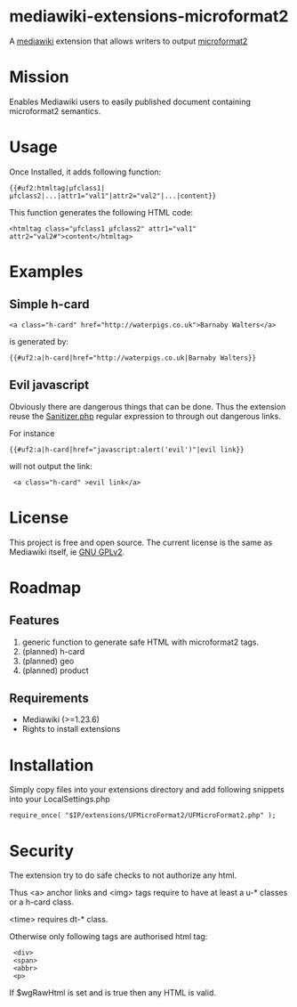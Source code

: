 mediawiki-extensions-microformat2
=================================

A [mediawiki][mediawiki] extension that allows writers to output [microformat2][microformat2]

# Mission

Enables Mediawiki users to easily published document containing microformat2 semantics.

# Usage

Once Installed, it adds following function:

    {{#uf2:htmltag|µfclass1|µfclass2|...|attr1="val1"|attr2="val2"|...|content}}

This function generates the following HTML code:

    <htmltag class="µfclass1 µfclass2" attr1="val1" attr2="val2#">content</htmltag>

# Examples

## Simple h-card

    <a class="h-card" href="http://waterpigs.co.uk">Barnaby Walters</a>

is generated by:

    {{#uf2:a|h-card|href="http://waterpigs.co.uk|Barnaby Walters}}

## Evil javascript

Obviously there are dangerous things that can be done. Thus the extension reuse the [Sanitizer.php](https://doc.wikimedia.org/mediawiki-core/master/php/html/Sanitizer_8php_source.html) regular expression to through out dangerous links.

For instance

    {{#uf2:a|h-card|href="javascript:alert('evil')"|evil link}}

will not output the link:

     <a class="h-card" >evil link</a>


# License

This project is free and open source.
The current license is the same as Mediawiki itself, ie [GNU GPLv2][GPLv2].

# Roadmap

## Features
1. generic function to generate safe HTML with microformat2 tags.
2. (planned) h-card
3. (planned) geo
4. (planned) product

## Requirements
* Mediawiki (>=1.23.6)
* Rights to install extensions

[microformat2]: http://microformats.org/
[mediawiki]: http://www.mediawiki.org
[GPLv2]: http://www.gnu.org/licenses/old-licenses/gpl-2.0.html

# Installation

Simply copy files into your extensions directory and add following snippets into your LocalSettings.php

    require_once( "$IP/extensions/UFMicroFormat2/UFMicroFormat2.php" );

# Security

The extension try to do safe checks to not authorize any html.

Thus &lt;a&gt; anchor links and &lt;img&gt; tags require to have at least a u-* classes or a h-card class.

&lt;time&gt; requires dt-* class.

Otherwise only following tags are authorised html tag:

     <div>
     <span>
     <abbr>
     <p> 

If $wgRawHtml is set and is true then any HTML is valid.